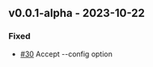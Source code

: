 ## v0.0.1-alpha - 2023-10-22
### Fixed
* [#30](https://github.com/edgarrmondragon/singer-rust/issues/30) Accept --config option
